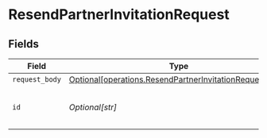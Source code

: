 # ResendPartnerInvitationRequest


## Fields

| Field                                                                                                                        | Type                                                                                                                         | Required                                                                                                                     | Description                                                                                                                  | Example                                                                                                                      |
| ---------------------------------------------------------------------------------------------------------------------------- | ---------------------------------------------------------------------------------------------------------------------------- | ---------------------------------------------------------------------------------------------------------------------------- | ---------------------------------------------------------------------------------------------------------------------------- | ---------------------------------------------------------------------------------------------------------------------------- |
| `request_body`                                                                                                               | [Optional[operations.ResendPartnerInvitationRequestBody]](undefined/models/operations/resendpartnerinvitationrequestbody.md) | :heavy_minus_sign:                                                                                                           | N/A                                                                                                                          |                                                                                                                              |
| `id`                                                                                                                         | *Optional[str]*                                                                                                              | :heavy_check_mark:                                                                                                           | The Id of partner                                                                                                            | e45a6dc2-3795-43a3-ae0f-6b6760f310fc                                                                                         |
